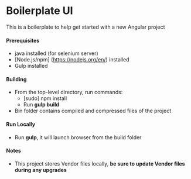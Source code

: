 # Boilerplate UI 

This is a boilerplate to help get started with a new Angular project

#### Prerequisites
* java installed (for selenium server)
* [Node.js/npm] (https://nodejs.org/en/) installed
* Gulp installed

#### Building 
* From the top-level directory, run commands:
    * [sudo] npm install 
    * Run **gulp build** 
* Bin folder contains compiled and compressed files of the project

#### Run Locally 

* Run **gulp**, it will launch browser from the build folder

#### Notes
* This project stores Vendor files locally, **be sure to update Vendor files during any upgrades**